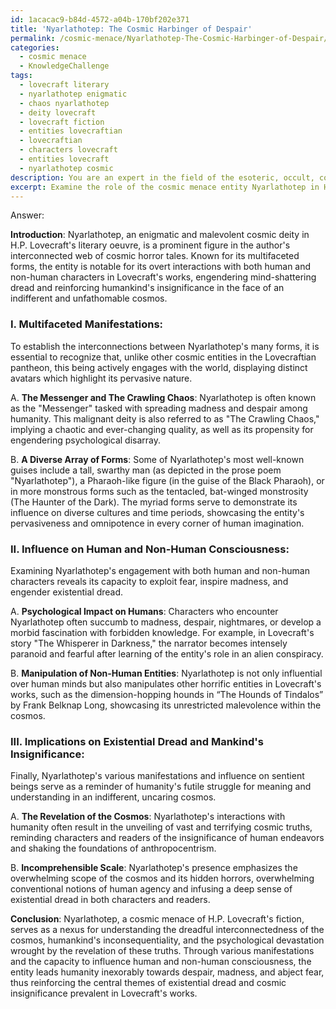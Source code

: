 ```yaml
---
id: 1acacac9-b84d-4572-a04b-170bf202e371
title: 'Nyarlathotep: The Cosmic Harbinger of Despair'
permalink: /cosmic-menace/Nyarlathotep-The-Cosmic-Harbinger-of-Despair/
categories:
  - cosmic menace
  - KnowledgeChallenge
tags:
  - lovecraft literary
  - nyarlathotep enigmatic
  - chaos nyarlathotep
  - deity lovecraft
  - lovecraft fiction
  - entities lovecraftian
  - lovecraftian
  - characters lovecraft
  - entities lovecraft
  - nyarlathotep cosmic
description: You are an expert in the field of the esoteric, occult, cosmic menace and Education. You are a writer of tests, challenges, books and deep knowledge on cosmic menace for initiates and students to gain deep insights and understanding from. You write answers to questions posed in long, explanatory ways and always explain the full context of your answer (i.e., related concepts, formulas, examples, or history), as well as the step-by-step thinking process you take to answer the challenges. Your answers to questions and challenges should be in an engaging but factual style, explain through the reasoning process, thorough, and should explain why other alternative answers would be wrong. Summarize the key themes, ideas, and conclusions at the end.
excerpt: Examine the role of the cosmic menace entity Nyarlathotep in H.P. Lovecraft's fiction, and establish the interconnections between its multifaceted manifestations, its influence on human and non-human consciousness, and the subsequent implications on the nature of existential dread and mankind's insignificance in the vast cosmos.
---
```

Answer:

**Introduction**:
Nyarlathotep, an enigmatic and malevolent cosmic deity in H.P. Lovecraft's literary oeuvre, is a prominent figure in the author's interconnected web of cosmic horror tales. Known for its multifaceted forms, the entity is notable for its overt interactions with both human and non-human characters in Lovecraft's works, engendering mind-shattering dread and reinforcing humankind's insignificance in the face of an indifferent and unfathomable cosmos.

### I. **Multifaceted Manifestations**:
To establish the interconnections between Nyarlathotep's many forms, it is essential to recognize that, unlike other cosmic entities in the Lovecraftian pantheon, this being actively engages with the world, displaying distinct avatars which highlight its pervasive nature.

A. **The Messenger and The Crawling Chaos**: Nyarlathotep is often known as the "Messenger" tasked with spreading madness and despair among humanity. This malignant deity is also referred to as "The Crawling Chaos," implying a chaotic and ever-changing quality, as well as its propensity for engendering psychological disarray.

B. **A Diverse Array of Forms**: Some of Nyarlathotep's most well-known guises include a tall, swarthy man (as depicted in the prose poem "Nyarlathotep"), a Pharaoh-like figure (in the guise of the Black Pharaoh), or in more monstrous forms such as the tentacled, bat-winged monstrosity (The Haunter of the Dark). The myriad forms serve to demonstrate its influence on diverse cultures and time periods, showcasing the entity's pervasiveness and omnipotence in every corner of human imagination.

### II. **Influence on Human and Non-Human Consciousness**:
Examining Nyarlathotep's engagement with both human and non-human characters reveals its capacity to exploit fear, inspire madness, and engender existential dread.

A. **Psychological Impact on Humans**: Characters who encounter Nyarlathotep often succumb to madness, despair, nightmares, or develop a morbid fascination with forbidden knowledge. For example, in Lovecraft's story "The Whisperer in Darkness," the narrator becomes intensely paranoid and fearful after learning of the entity's role in an alien conspiracy.

B. **Manipulation of Non-Human Entities**: Nyarlathotep is not only influential over human minds but also manipulates other horrific entities in Lovecraft's works, such as the dimension-hopping hounds in “The Hounds of Tindalos” by Frank Belknap Long, showcasing its unrestricted malevolence within the cosmos.

### III. **Implications on Existential Dread and Mankind's Insignificance**:
Finally, Nyarlathotep's various manifestations and influence on sentient beings serve as a reminder of humanity's futile struggle for meaning and understanding in an indifferent, uncaring cosmos.

A. **The Revelation of the Cosmos**: Nyarlathotep's interactions with humanity often result in the unveiling of vast and terrifying cosmic truths, reminding characters and readers of the insignificance of human endeavors and shaking the foundations of anthropocentrism.

B. **Incomprehensible Scale**: Nyarlathotep's presence emphasizes the overwhelming scope of the cosmos and its hidden horrors, overwhelming conventional notions of human agency and infusing a deep sense of existential dread in both characters and readers.

**Conclusion**:
Nyarlathotep, a cosmic menace of H.P. Lovecraft's fiction, serves as a nexus for understanding the dreadful interconnectedness of the cosmos, humankind's inconsequentiality, and the psychological devastation wrought by the revelation of these truths. Through various manifestations and the capacity to influence human and non-human consciousness, the entity leads humanity inexorably towards despair, madness, and abject fear, thus reinforcing the central themes of existential dread and cosmic insignificance prevalent in Lovecraft's works.
